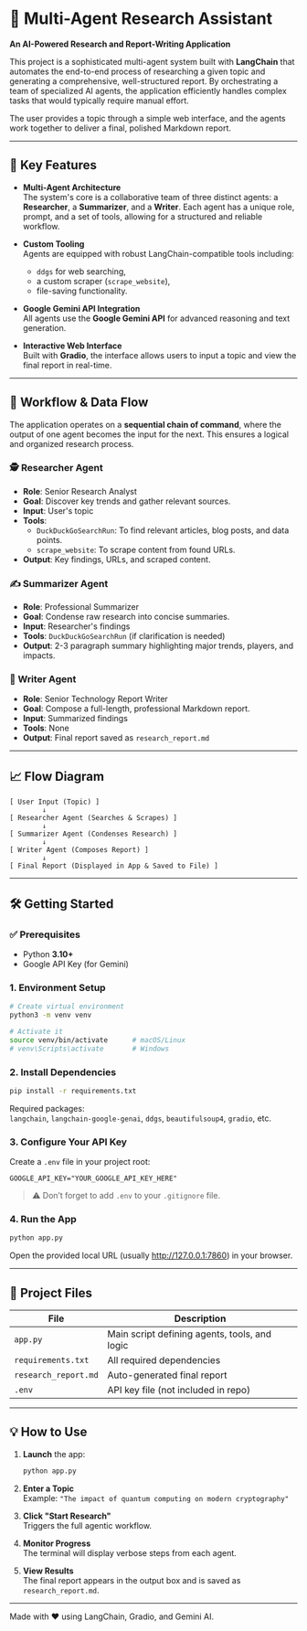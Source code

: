 
# 🤖 Multi-Agent Research Assistant  
**An AI-Powered Research and Report-Writing Application**

This project is a sophisticated multi-agent system built with **LangChain** that automates the end-to-end process of researching a given topic and generating a comprehensive, well-structured report. By orchestrating a team of specialized AI agents, the application efficiently handles complex tasks that would typically require manual effort.

The user provides a topic through a simple web interface, and the agents work together to deliver a final, polished Markdown report.

---

## 🚀 Key Features

- **Multi-Agent Architecture**  
  The system's core is a collaborative team of three distinct agents: a **Researcher**, a **Summarizer**, and a **Writer**. Each agent has a unique role, prompt, and a set of tools, allowing for a structured and reliable workflow.

- **Custom Tooling**  
  Agents are equipped with robust LangChain-compatible tools including:
  - `ddgs` for web searching,
  - a custom scraper (`scrape_website`),
  - file-saving functionality.

- **Google Gemini API Integration**  
  All agents use the **Google Gemini API** for advanced reasoning and text generation.

- **Interactive Web Interface**  
  Built with **Gradio**, the interface allows users to input a topic and view the final report in real-time.

---

## 🧠 Workflow & Data Flow

The application operates on a **sequential chain of command**, where the output of one agent becomes the input for the next. This ensures a logical and organized research process.

### 🕵️ Researcher Agent
- **Role**: Senior Research Analyst  
- **Goal**: Discover key trends and gather relevant sources.
- **Input**: User's topic  
- **Tools**:
  - `DuckDuckGoSearchRun`: To find relevant articles, blog posts, and data points.
  - `scrape_website`: To scrape content from found URLs.
- **Output**: Key findings, URLs, and scraped content.

### ✍️ Summarizer Agent
- **Role**: Professional Summarizer  
- **Goal**: Condense raw research into concise summaries.  
- **Input**: Researcher's findings  
- **Tools**: `DuckDuckGoSearchRun` (if clarification is needed)  
- **Output**: 2-3 paragraph summary highlighting major trends, players, and impacts.

### 🧾 Writer Agent
- **Role**: Senior Technology Report Writer  
- **Goal**: Compose a full-length, professional Markdown report.  
- **Input**: Summarized findings  
- **Tools**: None  
- **Output**: Final report saved as `research_report.md`

---

## 📈 Flow Diagram

```
[ User Input (Topic) ]  
        ↓  
[ Researcher Agent (Searches & Scrapes) ]  
        ↓  
[ Summarizer Agent (Condenses Research) ]  
        ↓  
[ Writer Agent (Composes Report) ]  
        ↓  
[ Final Report (Displayed in App & Saved to File) ]
```

---

## 🛠️ Getting Started

### ✅ Prerequisites

- Python **3.10+**
- Google API Key (for Gemini)

### 1. Environment Setup

```bash
# Create virtual environment
python3 -m venv venv

# Activate it
source venv/bin/activate      # macOS/Linux
# venv\Scripts\activate       # Windows
```

### 2. Install Dependencies

```bash
pip install -r requirements.txt
```

Required packages:  
`langchain`, `langchain-google-genai`, `ddgs`, `beautifulsoup4`, `gradio`, etc.

### 3. Configure Your API Key

Create a `.env` file in your project root:

```env
GOOGLE_API_KEY="YOUR_GOOGLE_API_KEY_HERE"
```

> ⚠️ Don’t forget to add `.env` to your `.gitignore` file.

### 4. Run the App

```bash
python app.py
```

Open the provided local URL (usually http://127.0.0.1:7860) in your browser.

---

## 📝 Project Files

| File | Description |
|------|-------------|
| `app.py` | Main script defining agents, tools, and logic |
| `requirements.txt` | All required dependencies |
| `research_report.md` | Auto-generated final report |
| `.env` | API key file (not included in repo) |

---

## 💡 How to Use

1. **Launch** the app:
   ```bash
   python app.py
   ```

2. **Enter a Topic**  
   Example: `"The impact of quantum computing on modern cryptography"`

3. **Click "Start Research"**  
   Triggers the full agentic workflow.

4. **Monitor Progress**  
   The terminal will display verbose steps from each agent.

5. **View Results**  
   The final report appears in the output box and is saved as `research_report.md`.

---

Made with ❤️ using LangChain, Gradio, and Gemini AI.
